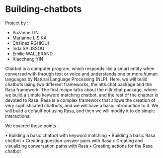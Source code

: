 # Building-chatbots

Project by : 
  - Suzanne LIN
  - Marianne LISIKA
  - Chaïnez RGHIOUI 
  - Inda SALISSOU 
  - Emilie WALLERAND
  - Xiaocheng YIN

Chatbot is a computer program, which responds like a smart entity when conversed with through text or voice and understands one or more human languages by Natural Language Processing (NLP). Here, we will build chatbots using two different frameworks, the nltk.chat package and the Rasa framework. The first recipe talks about the nltk.chat package,  where we build a simple keyword matching chatbot, and the rest of the chapter is devoted 
to Rasa. Rasa is a complex framework that allows the creation of very sophisticated chatbots, and we will have a basic introduction to it. We will build a default bot using Rasa, and then we will modify it to do simple interactions.

We covered these points : 

• Building a basic chatbot with keyword matching
• Building a basic Rasa chatbot
• Creating question-answer pairs with Rasa
• Creating and visualizing conversation paths with Rasa
• Creating actions for the Rasa chatbot
